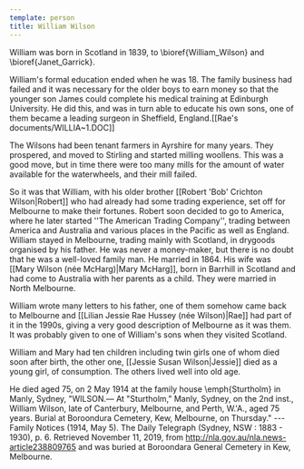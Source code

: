 ```yaml
---
template: person
title: William Wilson
---
```


William was born in Scotland in 1839, to \bioref{William_Wilson} and \bioref{Janet_Garrick}.

William's formal education ended when he was 18.
The family business had failed and it was necessary for the older boys to earn money
so that the younger son James could complete his medical training at Edinburgh University.
He did this, and was in turn able to educate his own sons, one of them became a leading surgeon in Sheffield, England.<ref name=rae>[[Rae's documents/WILLIA~1.DOC]]</ref>

The Wilsons had been tenant farmers in Ayrshire for many years. They prospered, and moved to Stirling and started milling woollens. This was a good move, but in time there were too many mills for the amount of water available for the waterwheels, and their mill failed.<ref name=rae />

So it was that William, with his older brother [[Robert 'Bob' Crichton Wilson|Robert]]
who had already had some trading experience, set off for Melbourne to make their fortunes.
Robert soon decided to go to America, where he later started ''The American Trading Company'',
trading between America and Australia and various places in the Pacific as well as England.
William stayed in Melbourne, trading mainly with Scotland, in drygoods organised by his father.
He was never a money-maker, but there is no doubt that he was a well-loved family man. He married in 1864.
His wife was [[Mary Wilson (née McHarg)|Mary McHarg]], born in Barrhill in Scotland and had come
to Australia with her parents as a child. They were married in North Melbourne.<ref name=rae />

William wrote many letters to his father, one of them somehow came back to Melbourne and
[[Lilian Jessie Rae Hussey (née Wilson)|Rae]] had part of it in the 1990s, giving a very
good description of Melbourne as it was them. It was probably given to one of William's sons when they visited Scotland.<ref name=rae />

William and Mary had ten children including twin girls one of whom died soon after birth,
the other one, [[Jessie Susan Wilson|Jessie]] died as a young girl, of consumption. The others lived well into old age.<ref name=rae />

He died aged 75, on 2 May 1914 at the family house \emph{Sturtholm} in Manly, Sydney,
<ref>"WILSON.— At "Sturtholm," Manly, Sydney, on the 2nd inst., William Wilson, late of Canterbury, Melbourne, and Perth,
W.'A., aged 75 years. Burial at Boroondura Cemetery, Kew, Melbourne, on Thursday."
--- Family Notices (1914, May 5). The Daily Telegraph (Sydney, NSW : 1883 - 1930), p. 6.
Retrieved November 11, 2019, from http://nla.gov.au/nla.news-article238809765
</ref> and was buried at Boroondara General Cemetery in Kew, Melbourne.
